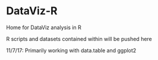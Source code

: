 # DataViz-R
Home for DataViz analysis in R

R scripts and datasets contained within will be pushed here

11/7/17: Primarily working with data.table and ggplot2